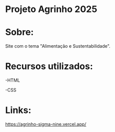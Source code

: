# Projeto Agrinho 2025
# Sobre: 
Site com o tema "Alimentação e Sustentabilidade".

# Recursos utilizados:
-HTML

-CSS

# Links:
https://agrinho-sigma-nine.vercel.app/
